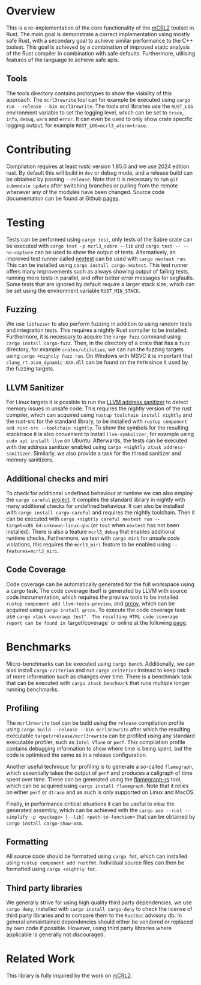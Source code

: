 # Overview

This is a re-implementation of the core functionality of the [mCRL2](https://mcrl2.org) toolset in Rust. The main goal is demonstrate a correct implementation using mostly safe Rust, with a secondary goal to achieve similar performance to the C++ toolset. This goal is achieved by a combination of improved static analysis of the Rust compiler in combination with safe defaults. Furthermore, utilising features of the language to achieve safe apis.

## Tools

The tools directory contains prototypes to show the viability of this approach. The `mcrl3rewrite` tool can for example be executed using `cargo run --release --bin mcrl3rewrite`. The tools and libraries use the `RUST_LOG` environment variable to set the logging level, which can be set to `trace`, `info`, `debug`, `warn` and `error`. It can even be used to only show crate specific logging output, for example `RUST_LOG=mcrl3_aterm=trace`.

# Contributing

Compilation requires at least rustc version 1.85.0 and we use 2024 edition rust. By default this will build in `dev` or debug mode, and a release build can be obtained by passing `--release`. Note that it is necessary to run `git submodule update` after switching branches or pulling from the remote whenever any of the modules have been changed. Source code documentation can be found at Github [pages](https://mlaveaux.github.io/mCRL3/mcrl3/index.html).

# Testing

Tests can be performed using `cargo test`, only tests of the Sabre crate can be executed with `cargo test -p mcrl3_sabre --lib` and `cargo test -- --no-capture` can be used to show the output of tests. Alternatively, an improved test runner called [nextest](https://nexte.st/) can be used with `cargo nextest run`. This can be installed using `cargo install cargo-nextest`. This test runner offers many improvements such as always showing output of failing tests, running more tests in parallel, and offer better error messages for segfaults. Some tests that are ignored by default require a larger stack size, which can be set using the environment variable `RUST_MIN_STACK`.

## Fuzzing

We use `libfuzzer` to also perform fuzzing in addition to using random tests and integration tests. This requires a nightly Rust compiler to be installed. Furthermore, it is necessary to acquire the `cargo fuzz` command using `cargo install cargo-fuzz`. Then, in the directory of a crate that has a `fuzz` directory, for example `crates/utilities`, we can run the fuzzing targets using `cargo +nightly fuzz run`. On Windows with MSVC it is important that `clang_rt.asan_dynamic-XXX.dll` can be found on the `PATH` since it used by the fuzzing targets.

## LLVM Sanitizer

For Linux targets it is  possible to run the [LLVM address sanitizer](https://clang.llvm.org/docs/AddressSanitizer.html) to detect memory issues in unsafe code. This requires the nightly version of the rust compiler, which can acquired using `rustup toolchain install nightly` and the rust-src for the standard library, to be installed with `rustup component add rust-src --toolchain nightly`. To show the symbols for the resulting stacktrace it is also convenient to install `llvm-symbolizer`, for example using `sudo apt install llvm` on Ubuntu. Afterwards, the tests can be executed with the address sanitizer enabled using `cargo +nightly xtask address-sanitizer`. Similarly, we also provide a task for the thread sanitizer and memory sanitizers.

## Additional checks and miri

To check for additional undefined behaviour at runtime we can also employ the `cargo careful` [project](https://github.com/RalfJung/cargo-careful). It compiles the standard library in nightly with many additional checks for undefined behaviour. It can also be installed with `cargo install cargo-careful` and requires the nightly toolchain. Then it can be executed with `cargo +nightly careful nextest run --target=x86_64-unknown-linux-gnu` (or `test` when `nextest` has not been installed). There is also a feature `mcrl3_debug` that enables additional runtime checks. Furthermore, we test with `cargo miri` for unsafe code violations, this requires the `mcrl3_miri` feature to be enabled using `--features=mcrl3_miri`.

## Code Coverage

Code coverage can be automatically generated for the full workspace using a cargo task. The code coverage itself is generated by LLVM with source code instrumentation, which requires the preview tools to be installed `rustup component add llvm-tools-preview`, and [grcov](https://github.com/mozilla/grcov), which can be acquired using `cargo install grcov`. To execute the code coverage task use `cargo xtask coverage test". The resulting HTML code coverage report can be found in `target/coverage` or online at the following [page](https://mlaveaux.github.io/mCRL2-rust/coverage/index.html). 

# Benchmarks

Micro-benchmarks can be executed using `cargo bench`. Additionally, we can also install `cargo-criterion` and run `cargo criterion` instead to keep track of more information such as changes over time. There is a benchmark task that can be executed with `cargo xtask benchmark` that runs multiple longer running benchmarks.

## Profiling

The `mcrl3rewrite` tool can be build using the `release` compilation profile using `cargo build --release --bin mcrl3rewrite` after which the resulting executable `target/release/mcrl3rewrite` can be profiled using any standard executable profiler, such as `Intel VTune` or `perf`. This compilation profile contains debugging information to show where time is being spent, but the code is optimised the same as in a release configuration.

Another useful technique for profiling is to generate a so-called `flamegraph`, which essentially takes the output of `perf` and produces a callgraph of time spent over time. These can be generated using the [flamegraph-rs](https://github.com/flamegraph-rs/flamegraph) tool, which can be acquired using `cargo install flamegraph`. Note that it relies on either `perf` or `dtrace` and as such is only supported on Linux and MacOS.

Finally, in performance critical situations it can be useful to view the generated assembly, which can be achieved with the `cargo asm --rust --simplify -p <package> [--lib] <path-to-function>` that can be obtained by `cargo install cargo-show-asm`.


## Formatting

All source code should be formatted using `cargo fmt`, which can installed using `rustup component add rustfmt`. Individual source files can then be formatted using `cargo +nightly fmt`.

## Third party libraries

We generally strive for using high quality third party dependencies, we use `cargo deny`, installed with `cargo install cargo-deny` to check the license of third party libraries and to compare them to the `RustSec` advisory db. In general unmaintained dependencies should either be vendored or replaced by own code if possible. However, using third party libraries where applicable is generally not discouraged.

# Related Work

This library is fully inspired by the work on [mCRL2](https://github.com/mCRL2org/mCRL2).